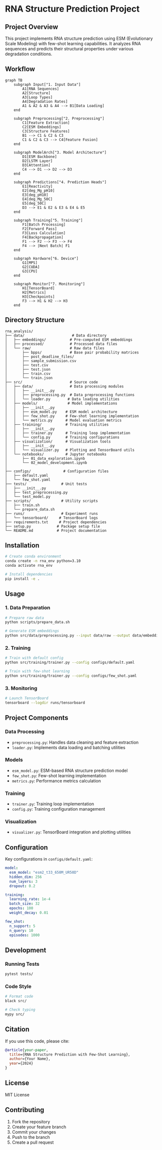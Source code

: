 # RNA Structure Prediction Project

## Project Overview
This project implements RNA structure prediction using ESM (Evolutionary Scale Modeling) with few-shot learning capabilities. It analyzes RNA sequences and predicts their structural properties under various degradation conditions.

## Workflow

```mermaid
graph TB
    subgraph Input["1. Input Data"]
        A1[RNA Sequences]
        A2[Structure]
        A3[Loop Types]
        A4[Degradation Rates]
        A1 & A2 & A3 & A4 --> B1[Data Loading]
    end

    subgraph Preprocessing["2. Preprocessing"]
        C1[Feature Extraction]
        C2[ESM Embeddings]
        C3[Structure Features]
        B1 --> C1 & C2 & C3
        C1 & C2 & C3 --> C4[Feature Fusion]
    end

    subgraph ModelArch["3. Model Architecture"]
        D1[ESM Backbone]
        D2[LSTM Layer]
        D3[Attention]
        C4 --> D1 --> D2 --> D3
    end

    subgraph Predictions["4. Prediction Heads"]
        E1[Reactivity]
        E2[deg_Mg_pH10]
        E3[deg_pH10]
        E4[deg_Mg_50C]
        E5[deg_50C]
        D3 --> E1 & E2 & E3 & E4 & E5
    end

    subgraph Training["5. Training"]
        F1[Batch Processing]
        F2[Forward Pass]
        F3[Loss Calculation]
        F4[Backpropagation]
        F1 --> F2 --> F3 --> F4
        F4 --> |Next Batch| F1
    end

    subgraph Hardware["6. Device"]
        G1[MPS]
        G2[CUDA]
        G3[CPU]
    end

    subgraph Monitor["7. Monitoring"]
        H1[TensorBoard]
        H2[Metrics]
        H3[Checkpoints]
        F3 --> H1 & H2 --> H3
    end
```

## Directory Structure
```
rna_analysis/
├── data/                      # Data directory
│   ├── embeddings/           # Pre-computed ESM embeddings
│   ├── processed/            # Processed data files
│   └── raw/                  # Raw data files
│       ├── bpps/             # Base pair probability matrices
│       ├── post_deadline_files/
│       ├── sample_submission.csv
│       ├── test.csv
│       ├── test.json
│       ├── train.csv
│       └── train.json
├── src/                      # Source code
│   ├── data/                 # Data processing modules
│   │   ├── __init__.py
│   │   ├── preprocessing.py  # Data preprocessing functions
│   │   └── loader.py        # Data loading utilities
│   ├── models/              # Model implementations
│   │   ├── __init__.py
│   │   ├── esm_model.py    # ESM model architecture
│   │   ├── few_shot.py     # Few-shot learning implementation
│   │   └── metrics.py      # Model evaluation metrics
│   ├── training/           # Training utilities
│   │   ├── __init__.py
│   │   ├── trainer.py      # Training loop implementation
│   │   └── config.py       # Training configurations
│   ├── visualization/      # Visualization tools
│   │   ├── __init__.py
│   │   └── visualizer.py   # Plotting and TensorBoard utils
│   └── notebooks/          # Jupyter notebooks
│       ├── 01_data_exploration.ipynb
│       └── 02_model_development.ipynb
│
├── configs/               # Configuration files
│   ├── default.yaml
│   └── few_shot.yaml
├── tests/                # Unit tests
│   ├── __init__.py
│   ├── test_preprocessing.py
│   └── test_model.py
├── scripts/              # Utility scripts
│   ├── train.sh
│   └── prepare_data.sh
├── runs/                 # Experiment runs
│   └── tensorboard/     # TensorBoard logs
├── requirements.txt     # Project dependencies
├── setup.py            # Package setup file
└── README.md           # Project documentation
```

## Installation
```bash
# Create conda environment
conda create -n rna_env python=3.10
conda activate rna_env

# Install dependencies
pip install -e .
```

## Usage

### 1. Data Preparation
```bash
# Prepare raw data
python scripts/prepare_data.sh

# Generate ESM embeddings
python src/data/preprocessing.py --input data/raw --output data/embeddings
```

### 2. Training
```bash
# Train with default config
python src/training/trainer.py --config configs/default.yaml

# Train with few-shot learning
python src/training/trainer.py --config configs/few_shot.yaml
```

### 3. Monitoring
```bash
# Launch TensorBoard
tensorboard --logdir runs/tensorboard
```

## Project Components

### Data Processing
- `preprocessing.py`: Handles data cleaning and feature extraction
- `loader.py`: Implements data loading and batching utilities

### Models
- `esm_model.py`: ESM-based RNA structure prediction model
- `few_shot.py`: Few-shot learning implementation
- `metrics.py`: Performance metrics calculation

### Training
- `trainer.py`: Training loop implementation
- `config.py`: Training configuration management

### Visualization
- `visualizer.py`: TensorBoard integration and plotting utilities

## Configuration

Key configurations in `configs/default.yaml`:
```yaml
model:
  esm_model: "esm2_t33_650M_UR50D"
  hidden_dim: 256
  num_layers: 3
  dropout: 0.2

training:
  learning_rate: 1e-4
  batch_size: 32
  epochs: 100
  weight_decay: 0.01

few_shot:
  n_support: 5
  n_query: 10
  episodes: 1000
```
## Development

### Running Tests
```bash
pytest tests/
```

### Code Style
```bash
# Format code
black src/

# Check typing
mypy src/
```

## Citation
If you use this code, please cite:
```bibtex
@article{your-paper,
  title={RNA Structure Prediction with Few-Shot Learning},
  author={Your Name},
  year={2024}
}
```

## License
MIT License

## Contributing
1. Fork the repository
2. Create your feature branch
3. Commit your changes
4. Push to the branch
5. Create a pull request
